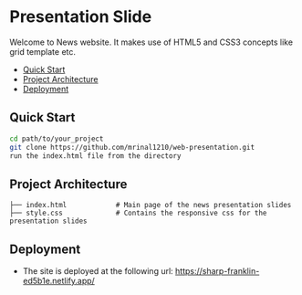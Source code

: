 # Presentation Slide

Welcome to News website. It makes use of HTML5 and CSS3 concepts like grid template etc. 

<!-- TOC insertAnchor:false -->

- [Quick Start](#quick-start)
- [Project Architecture](#project-architecture)
- [Deployment](#deployment)

<!-- /TOC -->
## Quick Start
<!-- What is the shortest path to writing code and pushing my changes back to GitHub? -->
```bash
cd path/to/your_project
git clone https://github.com/mrinal1210/web-presentation.git
run the index.html file from the directory
```

## Project Architecture
<!-- How is the repo organized? -->
```
├── index.html            # Main page of the news presentation slides
├── style.css             # Contains the responsive css for the presentation slides
```

## Deployment
<!-- Full configuration and instructions for deploying to production. -->
- The site is deployed at the following url: https://sharp-franklin-ed5b1e.netlify.app/
